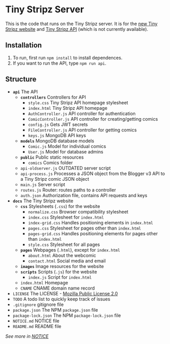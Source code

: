 # Tiny Stripz Server
This is the code that runs on the Tiny Stripz server. It is for the [new Tiny Stripz website](https://writerartistcoder.github.io/ti-server/ti/index.html) and [Tiny Stripz API](https://api.tinystripz.com) (which is not currently available).

## Installation
1. To run, first run `npm install` to install dependences.
2. If you want to run the API, type `npm run api`.

## Structure
- **`api`** The API
    - **`controllers`** Controllers for API
        - `style.css` Tiny Stripz API homepage stylesheet
        - `index.html` Tiny Stripz API homepage
        - `AuthController.js` API controller for authentication
        - `ComicController.js` API controller for creating/getting comics
        - `config.js` Gets JWT secrets
        - `FileController.js` API controller for getting comics
        - `keys.js` MongoDB API keys
    - **`models`** MongoDB database models
        - `Comic.js` Model for individual comics
        - `User.js` Model for database admins
    - **`public`** Public static resources
        - `comics` Comics folder
    - `api-oldserver.js` OUTDATED server script
    - `api-process.js` Processes a JSON object from the Blogger v3 API to a Tiny Stripz comic JSON object
    - `main.js` Server script
    - `routes.js` Router: routes paths to a controller
    - `auth.json` Authorization file, contains API requests and keys
- **`docs`** The Tiny Stripz website
    - **`css`** Stylesheets (`.css`) for the website
        - `normalize.css` Browser compatibility stylesheet
        - `index.css` Stylesheet for `index.html`
        - `index-grid.css` Handles positioning elements in `index.html`
        - `pages.css` Stylesheet for pages other than `index.html`
        - `pages-grid.css` Handles positioning elements for pages other than `index.html`
        - `style.css` Stylesheet for all pages
    - **`pages`** Webpages (`.html`), except for `index.html`
        - `about.html` About the webcomic
        - `contact.html` Social media and email
    - **`images`** Image resources for the website
    - **`scripts`** Scripts (`.js`) for the website
        - `index.js` Script for `index.html`
    - `index.html` Homepage
    - `CNAME` CNAME domain name record
- `LICENSE` The LICENSE - [Mozilla Public License 2.0](https://spdx.org/licenses/MPL-2.0.html)
- `TODO` A todo list to quickly keep track of issues
- `.gitignore` gitignore file
- `package.json` The NPM `package.json` file
- `package-lock.json` The NPM `package-lock.json` file
- `NOTICE.md` NOTICE file
- `README.md` README file

*See more in [NOTICE](/NOTICE.md)*
